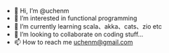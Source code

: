 - 👋 Hi, I’m @uchenm
- 👀 I’m interested in functional programming
- 🌱 I’m currently learning scala、akka、cats、zio etc
- 💞️ I’m looking to collaborate on coding stuff...
- 📫 How to reach me uchenm@gmail.com

<!---
uchenm/uchenm is a ✨ special ✨ repository because its `README.md` (this file) appears on your GitHub profile.
You can click the Preview link to take a look at your changes.
--->
